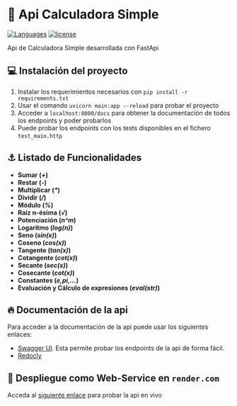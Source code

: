 # 🚀 Api Calculadora Simple
[![Languages](https://img.shields.io/github/languages/top/EduardoProfe666/fastapi-calculadora?color=blue&style=for-the-badge)](https://github.com/EduardoProfe666/fastapi-calculadora)
[![license](https://img.shields.io/badge/license-MIT-purple.svg?style=for-the-badge)](https://tlo.mit.edu/learn-about-intellectual-property/software-and-open-source-licensing/open-source-licensing)

Api de Calculadora Simple desarrollada con FastApi 

## 💻 Instalación del proyecto
1. Instalar los requerimientos necesarios con `pip install -r requirements.txt`
2. Usar el comando `uvicorn main:app --reload` para probar el proyecto
3. Acceder a `localhost:8000/docs` para obtener la documentación de todos los endpoints y poder probarlos
4. Puede probar los endpoints con los tests disponibles en el fichero `test_main.http`

## ⚓ Listado de Funcionalidades
- **Sumar (_+_)**
- **Restar (_-_)**
- **Multiplicar (_\*_)**
- **Dividir (_/_)**
- **Módulo (_%_)**
- **Raíz n-ésima (_√_)**
- **Potenciación (_n^m_)**
- **Logaritmo (_log(n)_)**
- **Seno (_sin(x)_)**
- **Coseno (_cos(x)_)**
- **Tangente (_tan(x)_)**
- **Cotangente (_cot(x)_)**
- **Secante (_sec(x)_)**
- **Cosecante (_cot(x)_)**
- **Constantes (_e,pi,..._)**
- **Evaluación y Cálculo de expresiones (_eval(str)_)**

## 🔥 Documentación de la api
Para acceder a la documentación de la api puede usar los siguientes enlaces:
- [Swagger UI](https://fastapi-calculadora.onrender.com/docs). Esta permite probar los endpoints de la api de forma fácil.
- [Redocly](https://fastapi-calculadora.onrender.com/redoc)

## 🛫 Despliegue como Web-Service en `render.com`
Acceda al [siguiente enlace](https://fastapi-calculadora.onrender.com) para probar la api en vivo
